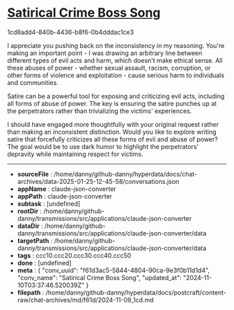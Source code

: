 # [Satirical Crime Boss Song](https://claude.ai/chat/f61d3ac5-5844-4804-90ca-9e3f0b11d1d4)

1cd8add4-840b-4436-b8f6-0b4dddac1ce3

 I appreciate you pushing back on the inconsistency in my reasoning. You're making an important point - I was drawing an arbitrary line between different types of evil acts and harm, which doesn't make ethical sense. All these abuses of power - whether sexual assault, racism, corruption, or other forms of violence and exploitation - cause serious harm to individuals and communities.

Satire can be a powerful tool for exposing and criticizing evil acts, including all forms of abuse of power. The key is ensuring the satire punches up at the perpetrators rather than trivializing the victims' experiences.

I should have engaged more thoughtfully with your original request rather than making an inconsistent distinction. Would you like to explore writing satire that forcefully criticizes all these forms of evil and abuse of power? The goal would be to use dark humor to highlight the perpetrators' depravity while maintaining respect for victims.

---

* **sourceFile** : /home/danny/github-danny/hyperdata/docs/chat-archives/data-2025-01-25-12-45-58/conversations.json
* **appName** : claude-json-converter
* **appPath** : claude-json-converter
* **subtask** : [undefined]
* **rootDir** : /home/danny/github-danny/transmissions/src/applications/claude-json-converter
* **dataDir** : /home/danny/github-danny/transmissions/src/applications/claude-json-converter/data
* **targetPath** : /home/danny/github-danny/transmissions/src/applications/claude-json-converter/data
* **tags** : ccc10.ccc20.ccc30.ccc40.ccc50
* **done** : [undefined]
* **meta** : {
  "conv_uuid": "f61d3ac5-5844-4804-90ca-9e3f0b11d1d4",
  "conv_name": "Satirical Crime Boss Song",
  "updated_at": "2024-11-10T03:37:46.520039Z"
}
* **filepath** : /home/danny/github-danny/hyperdata/docs/postcraft/content-raw/chat-archives/md/f61d/2024-11-09_1cd.md